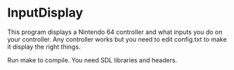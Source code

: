 InputDisplay
============
This program displays a Nintendo 64 controller and what inputs you do on your controller. Any controller works but you need to edit config.txt to make it display the right things.

Run make to compile. You need SDL libraries and headers.
